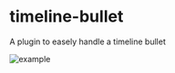 # timeline-bullet
A plugin to easely handle a timeline bullet


![example](https://github.com/simaodeveloper/timeline-bullet/blob/master/example.gif)
